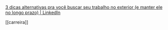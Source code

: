 [3 dicas alternativas pra você buscar seu trabalho no exterior (e manter ele no longo prazo) | LinkedIn](https://www.linkedin.com/pulse/3-dicas-alternativas-pra-voc%C3%AA-buscar-seu-trabalho-e-manter-ferreira-v0kof/)

[[carreira]]